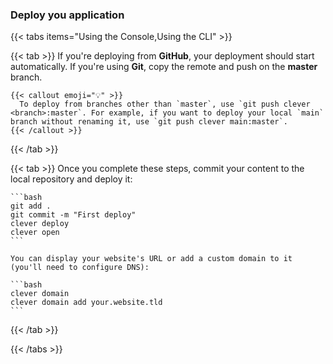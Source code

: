 
### Deploy you application

{{< tabs items="Using the Console,Using the CLI" >}}

  {{< tab >}}
    If you're deploying from **GitHub**, your deployment should start automatically. If you're using **Git**, copy the remote and push on the **master** branch.

    {{< callout emoji="💡" >}}
      To deploy from branches other than `master`, use `git push clever <branch>:master`. For example, if you want to deploy your local `main` branch without renaming it, use `git push clever main:master`.
    {{< /callout >}}
  {{< /tab >}}

  {{< tab >}}
    Once you complete these steps, commit your content to the local repository and deploy it:

    ```bash
    git add .
    git commit -m "First deploy"
    clever deploy
    clever open
    ```

    You can display your website's URL or add a custom domain to it (you'll need to configure DNS):

    ```bash
    clever domain
    clever domain add your.website.tld
    ```
  {{< /tab >}}

{{< /tabs >}}
